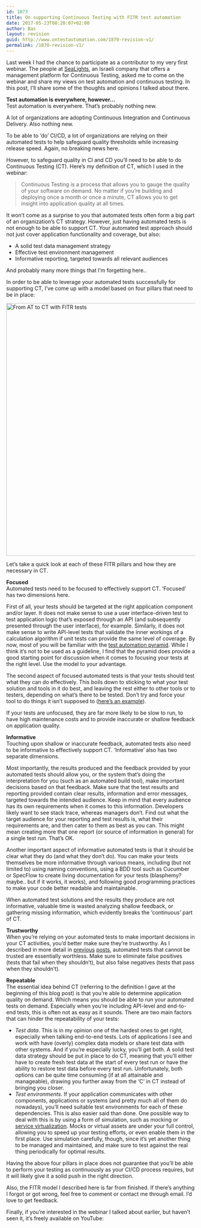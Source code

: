```yaml
---
id: 1873
title: On supporting Continuous Testing with FITR test automation
date: 2017-05-23T08:20:07+02:00
author: Bas
layout: revision
guid: http://www.ontestautomation.com/1870-revision-v1/
permalink: /1870-revision-v1/
---
```

Last week I had the chance to participate as a contributor to my very first webinar. The people at <a href="https://www.sealights.io/" target="_blank">SeaLights</a>, an Israeli company that offers a management platform for Continuous Testing, asked me to come on the webinar and share my views on test automation and continuous testing. In this post, I&#8217;ll share some of the thoughts and opinions I talked about there.

**Test automation is everywhere, however&#8230;**  
Test automation is everywhere. That&#8217;s probably nothing new.

A lot of organizations are adopting Continuous Integration and Continuous Delivery. Also nothing new.

To be able to &#8216;do&#8217; CI/CD, a lot of organizations are relying on their automated tests to help safeguard quality thresholds while increasing release speed. Again, no breaking news here.

However, to safeguard quality in CI and CD you&#8217;ll need to be able to do Continuous Testing (CT). Here&#8217;s my definition of CT, which I used in the webinar:

> Continuous Testing is a process that allows you to gauge the quality of your software on demand. No matter if you&#8217;re building and deploying once a month or once a minute, CT allows you to get insight into application quality at all times.

It won&#8217;t come as a surprise to you that automated tests often form a big part of an organization&#8217;s CT strategy. However, just having automated tests is not enough to be able to support CT. Your automated test approach should not just cover application functionality and coverage, but also:

  * A solid test data management strategy
  * Effective test environment management
  * Informative reporting, targeted towards all relevant audiences

And probably many more things that I&#8217;m forgetting here..

In order to be able to leverage your automated tests successfully for supporting CT, I&#8217;ve come up with a model based on four pillars that need to be in place:

<a href="http://www.ontestautomation.com/?attachment_id=1871" rel="attachment wp-att-1871"><img src="http://www.ontestautomation.com/wp-content/uploads/2017/05/at_ct_fitr.png" alt="From AT to CT with FITR tests" width="1135" height="673" class="aligncenter size-full wp-image-1871" srcset="https://www.ontestautomation.com/wp-content/uploads/2017/05/at_ct_fitr.png 1135w, https://www.ontestautomation.com/wp-content/uploads/2017/05/at_ct_fitr-300x178.png 300w, https://www.ontestautomation.com/wp-content/uploads/2017/05/at_ct_fitr-768x455.png 768w, https://www.ontestautomation.com/wp-content/uploads/2017/05/at_ct_fitr-1024x607.png 1024w" sizes="(max-width: 1135px) 100vw, 1135px" /></a>

Let&#8217;s take a quick look at each of these FITR pillars and how they are necessary in CT.

**Focused**  
Automated tests need to be focused to effectively support CT. &#8216;Focused&#8217; has two dimensions here.

First of all, your tests should be targeted at the right application component and/or layer. It does not make sense to use a user interface-driven test to test application logic that&#8217;s exposed through an API (and subsequently presented through the user interface), for example. Similarly, it does not make sense to write API-level tests that validate the inner workings of a calculation algorithm if unit tests can provide the same level of coverage. By now, most of you will be familiar with the <a href="https://www.mountaingoatsoftware.com/blog/the-forgotten-layer-of-the-test-automation-pyramid" target="_blank">test automation pyramid</a>. While I think it&#8217;s not to be used as a guideline, I find that the pyramid does provide a good starting point for discussion when it comes to focusing your tests at the right level. Use the model to your advantage.

The second aspect of focused automated tests is that your tests should test what they can do effectively. This boils down to sticking to what your test solution and tools in it do best, and leaving the rest either to other tools or to testers, depending on what&#8217;s there to be tested. Don&#8217;t try and force your tool to do things it isn&#8217;t supposed to (<a href="http://www.ontestautomation.com/how-not-to-test-restful-apis-with-selenium-webdriver/" target="_blank">here&#8217;s an example</a>).

If your tests are unfocused, they are far more likely to be slow to run, to have high maintenance costs and to provide inaccurate or shallow feedback on application quality.

**Informative**  
Touching upon shallow or inaccurate feedback, automated tests also need to be informative to effectively support CT. &#8216;Informative&#8217; also has two separate dimensions.

Most importantly, the results produced and the feedback provided by your automated tests should allow you, or the system that&#8217;s doing the interpretation for you (such as an automated build tool), make important decisions based on that feedback. Make sure that the test results and reporting provided contain clear results, information and error messages, targeted towards the intended audience. Keep in mind that every audience has its own requirements when it comes to this information. Developers likely want to see stack trace, whereas managers don&#8217;t. Find out what the target audience for your reporting and test results is, what their requirements are, and then cater to them as best as you can. This might mean creating more that one report (or source of information in general) for a single test run. That&#8217;s OK.

Another important aspect of informative automated tests is that it should be clear what they do (and what they don&#8217;t do). You can make your tests themselves be more informative through various means, including (but not limited to) using naming conventions, using a BDD tool such as Cucumber or SpecFlow to create living documentation for your tests (blasphemy? maybe.. but if it works, it works), and following good programming practices to make your code better readable and maintainable.

When automated test solutions and the results they produce are not informative, valuable time is wasted analyzing shallow feedback, or gathering missing information, which evidently breaks the &#8216;continuous&#8217; part of CT.

**Trustworthy**  
When you&#8217;re relying on your automated tests to make important decisions in your CT activities, you&#8217;d better make sure they&#8217;re trustworthy. As I described in more detail in <a href="http://www.ontestautomation.com/trust-automation/" target="_blank">previous</a> <a href="http://www.ontestautomation.com/on-false-negatives-and-false-positives/" target="_blank">posts</a>, automated tests that cannot be trusted are essentially worthless. Make sure to eliminate false positives (tests that fail when they shouldn&#8217;t), but also false negatives (tests that pass when they shouldn&#8217;t).

**Repeatable**  
The essential idea behind CT (referring to the definition I gave at the beginning of this blog post) is that you&#8217;re able to determine application quality on demand. Which means you should be able to run your automated tests on demand. Especially when you&#8217;re including API-level and end-to-end tests, this is often not as easy as it sounds. There are two main factors that can hinder the repeatability of your tests:

  * _Test data_. This is in my opinion one of the hardest ones to get right, especially when talking end-to-end tests. Lots of applications I see and work with have (overly) complex data models or share test data with other systems. And if you&#8217;re especially lucky, you&#8217;ll get both. A solid test data strategy should be put in place to do CT, meaning that you&#8217;ll either have to create fresh test data at the start of every test run or have the ability to restore test data before every test run. Unfortunately, both options can be quite time consuming (if at all attainable and manageable), drawing you further away from the &#8216;C&#8217; in CT instead of bringing you closer.
  * _Test environments_. If your application communicates with other components, applications or systems (and pretty much all of them do nowadays), you&#8217;ll need suitable test environments for each of these dependencies. This is also easier said than done. One possible way to deal with this is by using a form of simulation, such as mocking or <a href="http://www.ontestautomation.com/category/service-virtualization/" target="_blank">service virtualization</a>. Mocks or virtual assets are under your full control, allowing you to speed up your testing efforts, or even enable them in the first place. Use simulation carefully, though, since it&#8217;s yet another thing to be managed and maintained, and make sure to test against the real thing periodically for optimal results.

Having the above four pillars in place does not guarantee that you&#8217;ll be able to perform your testing as continuously as your CI/CD process requires, but it will likely give it a solid push in the right direction.

Also, the FITR model I described here is far from finished. If there&#8217;s anything I forgot or got wrong, feel free to comment or contact me through email. I&#8217;d love to get feedback.

Finally, if you&#8217;re interested in the webinar I talked about earlier, but haven&#8217;t seen it, it&#8217;s freely available on YouTube:

<span class="embed-youtube" style="text-align:center; display: block;"></span>